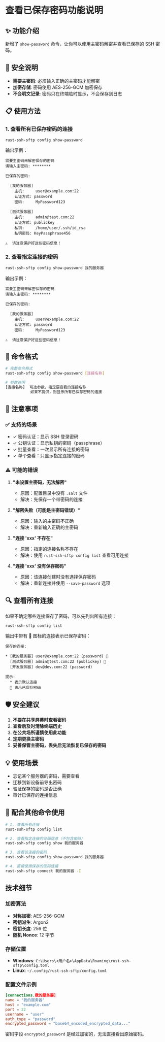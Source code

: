 # 查看已保存密码功能说明

## ✨ 功能介绍

新增了 `show-password` 命令，让你可以使用主密码解密并查看已保存的 SSH 密码。

## 🔐 安全说明

- **需要主密码**: 必须输入正确的主密码才能解密
- **加密存储**: 密码使用 AES-256-GCM 加密保存
- **不会明文记录**: 密码只在终端临时显示，不会保存到日志

## 📋 使用方法

### 1. 查看所有已保存密码的连接

```bash
rust-ssh-sftp config show-password
```

输出示例：
```
需要主密码来解密保存的密码
请输入主密码: ********

已保存的密码:

  [我的服务器]
    主机:     user@example.com:22
    认证方式: password
    密码:     MyPassword123

  [测试服务器]
    主机:     admin@test.com:22
    认证方式: publickey
    私钥:     /home/user/.ssh/id_rsa
    私钥密码: KeyPassphrase456

⚠️  请注意保护好这些密码信息！
```

### 2. 查看指定连接的密码

```bash
rust-ssh-sftp config show-password 我的服务器
```

输出示例：
```
需要主密码来解密保存的密码
请输入主密码: ********

已保存的密码:

  [我的服务器]
    主机:     user@example.com:22
    认证方式: password
    密码:     MyPassword123

⚠️  请注意保护好这些密码信息！
```

## 🎯 命令格式

```bash
# 完整命令格式
rust-ssh-sftp config show-password [连接名称]

# 参数说明
[连接名称]  可选参数，指定要查看的连接名称
           如果不提供，则显示所有已保存密码的连接
```

## 📝 注意事项

### ✅ 支持的场景

- ✓ 密码认证：显示 SSH 登录密码
- ✓ 公钥认证：显示私钥的密码（passphrase）
- ✓ 批量查看：一次显示所有连接的密码
- ✓ 单个查看：只显示指定连接的密码

### ⚠️ 可能的错误

1. **"未设置主密码，无法解密"**
   - 原因：配置目录中没有 `.salt` 文件
   - 解决：先保存一个带密码的连接

2. **"解密失败（可能是主密码错误）"**
   - 原因：输入的主密码不正确
   - 解决：重新输入正确的主密码

3. **"连接 'xxx' 不存在"**
   - 原因：指定的连接名称不存在
   - 解决：使用 `rust-ssh-sftp config list` 查看可用连接

4. **"连接 'xxx' 没有保存密码"**
   - 原因：该连接创建时没有选择保存密码
   - 解决：重新连接并使用 `--save-password` 选项

## 🔍 查看所有连接

如果不确定哪些连接保存了密码，可以先列出所有连接：

```bash
rust-ssh-sftp config list
```

输出中带有 🔑 图标的连接表示已保存密码：

```
保存的连接:

* [我的服务器] user@example.com:22 (password) 🔑
  [测试服务器] admin@test.com:22 (publickey) 🔑
  [开发服务器] dev@dev.com:22 (password)

提示:
  * 表示默认连接
  🔑 表示已保存密码
```

## 🛡️ 安全建议

1. **不要在共享屏幕时查看密码**
2. **查看后及时清除终端历史**
3. **在公共场所谨慎使用此功能**
4. **定期更换主密码**
5. **妥善保管主密码，丢失后无法恢复已保存的密码**

## 💡 使用场景

- 忘记某个服务器的密码，需要查看
- 迁移到新设备前导出密码
- 验证保存的密码是否正确
- 审计已保存的连接信息

## 🔄 配合其他命令使用

```bash
# 1. 查看所有连接
rust-ssh-sftp config list

# 2. 查看指定连接的详细信息（不包含密码）
rust-ssh-sftp config show 我的服务器

# 3. 查看该连接的密码
rust-ssh-sftp config show-password 我的服务器

# 4. 直接使用保存的密码连接
rust-ssh-sftp connect 我的服务器 -I
```

## 技术细节

### 加密算法
- **对称加密**: AES-256-GCM
- **密钥派生**: Argon2
- **密钥长度**: 256 位
- **随机 Nonce**: 12 字节

### 存储位置
- **Windows**: `C:\Users\<用户名>\AppData\Roaming\rust-ssh-sftp\config.toml`
- **Linux**: `~/.config/rust-ssh-sftp/config.toml`

### 配置文件示例
```toml
[connections.我的服务器]
name = "我的服务器"
host = "example.com"
port = 22
username = "user"
auth_type = "password"
encrypted_password = "base64_encoded_encrypted_data..."
```

密码字段 `encrypted_password` 是经过加密的，无法直接看出原始密码。


